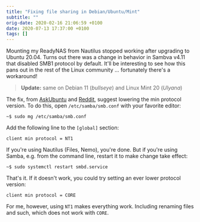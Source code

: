 ```yaml
---
title: "Fixing file sharing in Debian/Ubuntu/Mint"
subtitle: ""
orig-date: 2020-02-16 21:06:59 +0100
date: 2020-07-13 17:37:00 +0100
tags: []
---
```


Mounting my ReadyNAS from Nautilus stopped working after upgrading to
Ubuntu 20.04.  Turns out there was a change in behavior in Sambva v4.11
that disabled SMB1 protocol by default.  It'll be interesting to see how
this pans out in the rest of the Linux community ... fortunately there's
a workaround!

> **Update:** same on Debian 11 (*bullseye*) and Linux Mint 20 (*Ulyana*)

<!--more-->

The fix, from [AskUbuntu][] and [Reddit][], suggest lowering the min
protocol version.  To do this, open `/etc/samba/smb.conf` with your
favorite editor:

```shell
~$ sudo mg /etc/samba/smb.conf
```

Add the following line to the `[global]` section:

```aconf
client min protocol = NT1
```

If you're using Nautilus (Files, Nemo), you're done.  But if you're
using Samba, e.g. from the command line, restart it to make change take
effect:

```shell
~$ sudo systemctl restart smbd.service
```

That's it.  If it doesn't work, you could try setting an ever lower
protocol version:

```aconf
client min protocol = CORE
```

For me, however, using `NT1` makes everything work.  Including renaming
files and such, which does not work with `CORE`.

[Reddit]: https://www.reddit.com/r/linuxquestions/comments/djvpdn/smb_connection_nautilus_error_debian_bullseye/
[AskUbuntu]: https://askubuntu.com/questions/1229929/cant-acces-nas-anymore-after-upgrading-to-20-04
